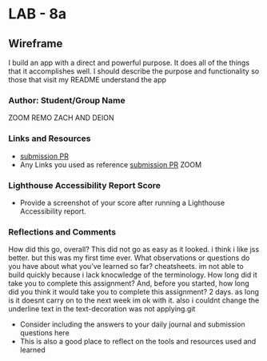 # LAB - 8a

## Wireframe

I build an app with a direct and powerful purpose. It does all of the things that it accomplishes well. I should describe the purpose and functionality so those that visit my README understand the app

### Author: Student/Group Name
ZOOM
REMO
ZACH AND DEION

### Links and Resources

* [submission PR](http://xyz.com)
* Any Links you used as reference
[submission PR](https://jonitrythall.com/content/flexboxsheet.pdf)
ZOOM

### Lighthouse Accessibility Report Score

* Provide a screenshot of your score after running a Lighthouse Accessibility report.

### Reflections and Comments
How did this go, overall? This did not go as easy as it looked. i think i like jss better. but this was my first time ever. 
What observations or questions do you have about what you’ve learned so far? cheatsheets. im not able to build quickly because i lack knocwledge of the terminology.
How long did it take you to complete this assignment? And, before you started, how long did you think it would take you to complete this assignment? 2 days. as long is it doesnt carry on to the next week im ok with it. also i couldnt change the underline text in <a>
the text-decoration was not applying.git
* Consider including the answers to your daily journal and submission questions here
* This is also a good place to reflect on the tools and resources used and learned